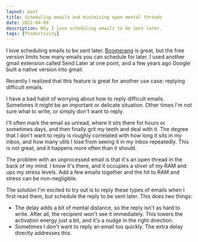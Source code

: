 ```yaml
---
layout: post
title: Scheduling emails and minimizing open mental threads
date: 2021-04-09
description: Why I love scheduling emails to be sent later.
tags: [Productivity]
---
```


I love scheduling emails to be sent later. [Boomerang](https://www.boomeranggmail.com/) is great, but the free version limits how many emails you can schedule for later. I used another gmail extension called Send Later at one point, and a few years ago Google built a native version into gmail.

Recently I realized that this feature is great for another use case: replying difficult emails.

I have a bad habit of worrying about how to reply difficult emails. Sometimes it might be an important or delicate situation. Other times I'm not sure what to write, or simply don't want to reply.

I'll often mark the email as unread, where it sits there for hours or sometimes days, and then finally grit my teeth and deal with it. The degree that I don't want to reply is roughly correlated with how long it sits in my inbox, and how many utils I lose from seeing it in my inbox repeatedly. This is not great, and it happens more often than it should.

The problem with an unprocessed email is that it's an open thread in the back of my mind. I know it's there, and it occupies a sliver of my RAM and ups my stress levels. Add a few emails together and the hit to RAM and stress can be non-negligible.

The solution I'm excited to try out is to reply these types of emails when I first read them, but schedule the reply to be sent later. This does two things:
- The delay adds a bit of mental distance, so the reply isn't as hard to write. After all, the recipient won't see it immediately. This lowers the activation energy just a bit, and it's a nudge in the right direction.
- Sometimes I don't want to reply an email too quickly. The extra delay directly addresses this.
